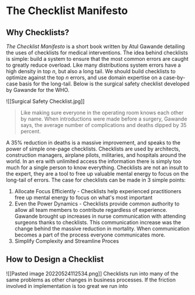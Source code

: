 # The Checklist Manifesto
## Why Checklists?
*The Checklist Manifesto* is a short book written by Atul Gawande detailing the uses of checklists for medical interventions. The idea behind checklists is simple: build a system to ensure that the most common errors are caught to greatly reduce overload. Like many distributions system errors have a high density in top $n$, but also a long tail. We should build checklists to optimize against the top $n$ errors, and use domain expertise on a case-by-case basis for the long-tail. Below is the surgical safety checklist developed by Gawande for the WHO. 

![[Surgical Safety Checklist.jpg]] 
>Like making sure everyone in the operating room knows each other by name. When introductions were made before a surgery, Gawande says, the average number of complications and deaths dipped by 35 percent.

A 35% reduction in deaths is a massive improvement, and speaks to the power of simple one-page checklists. Checklists are used by architects, construction managers, airplane pilots, militaries, and hospitals around the world. In an era with unlimited access the information there is simply too much for a single person to know everything. Checklists are not an insult to the expert, they are a tool to free up valuable mental energy to focus on the long-tail of errors. The case for checklists can be made in 3 simple points: 
1. Allocate Focus Efficiently - Checklists help experienced practitioners free up mental energy to focus on what's most important 
2. Even the Power Dynamics - Checklists provide common authority to allow all team members to contribute regardless of experience. Gawande brought up increases in nurse communication with attending surgeons thanks to checklists. This communication increase was the change behind the massive reduction in mortality. When communication becomes a part of the process everyone communicates more.  
3. Simplify Complexity and Streamline Proces

## How to Design a Checklist
![[Pasted image 20220524112534.png]]
Checklists run into many of the same problems as other changes in business processes. If the friction involved in implementation is too great we run into 